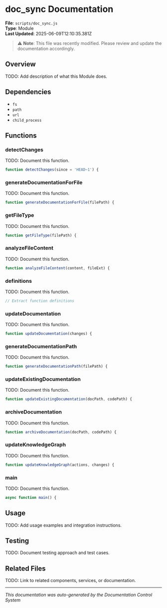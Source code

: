 # doc_sync Documentation

**File**: `scripts/doc_sync.js`  
**Type**: Module  
**Last Updated**: 2025-06-09T12:10:35.381Z



> ⚠️ **Note**: This file was recently modified. Please review and update the documentation accordingly.

## Overview

TODO: Add description of what this Module does.

## Dependencies

- `fs`
- `path`
- `url`
- `child_process`

## Functions

### detectChanges

TODO: Document this function.

```js
function detectChanges(since = 'HEAD~1') {
```

### generateDocumentationForFile

TODO: Document this function.

```js
function generateDocumentationForFile(filePath) {
```

### getFileType

TODO: Document this function.

```js
function getFileType(filePath) {
```

### analyzeFileContent

TODO: Document this function.

```js
function analyzeFileContent(content, fileExt) {
```

### definitions

TODO: Document this function.

```js
// Extract function definitions
```

### updateDocumentation

TODO: Document this function.

```js
function updateDocumentation(changes) {
```

### generateDocumentationPath

TODO: Document this function.

```js
function generateDocumentationPath(filePath) {
```

### updateExistingDocumentation

TODO: Document this function.

```js
function updateExistingDocumentation(docPath, codePath) {
```

### archiveDocumentation

TODO: Document this function.

```js
function archiveDocumentation(docPath, codePath) {
```

### updateKnowledgeGraph

TODO: Document this function.

```js
function updateKnowledgeGraph(actions, changes) {
```

### main

TODO: Document this function.

```js
async function main() {
```

## Usage

TODO: Add usage examples and integration instructions.

## Testing

TODO: Document testing approach and test cases.

## Related Files

TODO: Link to related components, services, or documentation.

---
*This documentation was auto-generated by the Documentation Control System*
